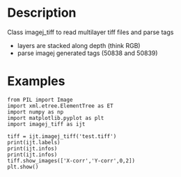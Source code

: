 # Description
Class imagej_tiff to read multilayer tiff files and parse tags
* layers are stacked along depth (think RGB)
* parse imagej generated tags (50838 and 50839)

# Examples
```
from PIL import Image
import xml.etree.ElementTree as ET
import numpy as np
import matplotlib.pyplot as plt
import imagej_tiff as ijt

tiff = ijt.imagej_tiff('test.tiff')
print(ijt.labels)
print(ijt.infos)
print(ijt.infos)
tiff.show_images(['X-corr','Y-corr',0,2])
plt.show()
```
